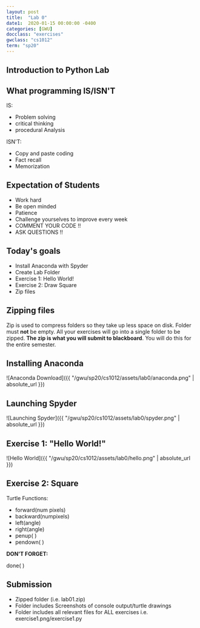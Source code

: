```yaml
---
layout: post
title:  "Lab 0"
date1:  2020-01-15 00:00:00 -0400
categories: [GWU]
docclass: "exercises"
gwclass: "cs1012"
term: "sp20"
---
```


<head>
  <link href="/css/syntax.css" rel="stylesheet">
</head>

## Introduction to Python Lab

## What programming IS/ISN'T

IS:
- Problem solving
- critical thinking
- procedural Analysis

ISN'T:
- Copy and paste coding
- Fact recall
- Memorization

## Expectation of Students
- Work hard
- Be open minded
- Patience
- Challenge yourselves to improve every week
- COMMENT YOUR CODE !!
- ASK QUESTIONS !!


## Today's goals
- Install Anaconda with Spyder
- Create Lab Folder
- Exercise 1: Hello World!
- Exercise 2: Draw Square
- Zip files

## Zipping files
Zip is used to compress folders so they take up less space on disk. Folder must **not** be empty. All your exercises will go into a single folder to be zipped. **The zip is what you will submit to blackboard**. You will do this for the entire semester.

## Installing Anaconda
![Anaconda Download]({{ "/gwu/sp20/cs1012/assets/lab0/anaconda.png" | absolute_url }})

## Launching Spyder
![Launching Spyder]({{ "/gwu/sp20/cs1012/assets/lab0/spyder.png" | absolute_url }})


## Exercise 1: "Hello World!"
![Hello World]({{ "/gwu/sp20/cs1012/assets/lab0/hello.png" | absolute_url }})

## Exercise 2: Square
Turtle Functions:
- forward(num pixels)
- backward(numpixels)
- left(angle)
- right(angle)
- penup( )
- pendown( )

**DON'T FORGET:**

done( )

## Submission
- Zipped folder (i.e. lab01.zip)
- Folder includes Screenshots of console output/turtle drawings
- Folder includes all relevant files for ALL exercises                                      		i.e. exercise1.png/exercise1.py
